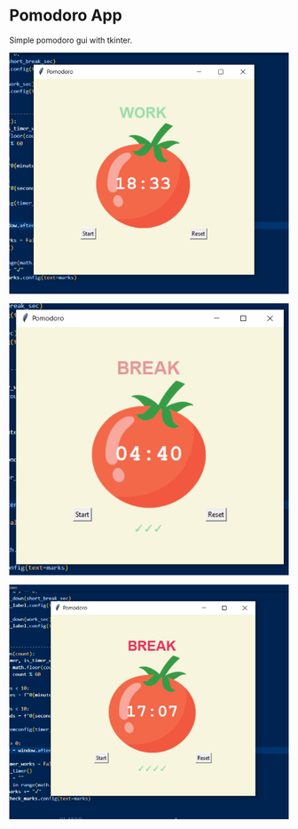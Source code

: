 # Pomodoro App
Simple pomodoro gui with tkinter.

![](https://github.com/kaanakgundogdu/pomodoro-app-python/blob/main/pomodoro/imgs-and-scs/shot.png?raw=true)

![](https://github.com/kaanakgundogdu/pomodoro-app-python/blob/main/pomodoro/imgs-and-scs/shot2.png?raw=true)

![](https://github.com/kaanakgundogdu/pomodoro-app-python/blob/main/pomodoro/imgs-and-scs/shot3.png?raw=true)
